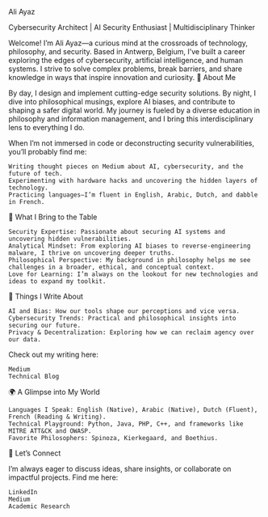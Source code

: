 Ali Ayaz

Cybersecurity Architect | AI Security Enthusiast | Multidisciplinary Thinker

Welcome! I’m Ali Ayaz—a curious mind at the crossroads of technology, philosophy, and security. Based in Antwerp, Belgium, I’ve built a career exploring the edges of cybersecurity, artificial intelligence, and human systems. I strive to solve complex problems, break barriers, and share knowledge in ways that inspire innovation and curiosity.
🌟 About Me

By day, I design and implement cutting-edge security solutions. By night, I dive into philosophical musings, explore AI biases, and contribute to shaping a safer digital world. My journey is fueled by a diverse education in philosophy and information management, and I bring this interdisciplinary lens to everything I do.

When I’m not immersed in code or deconstructing security vulnerabilities, you’ll probably find me:

    Writing thought pieces on Medium about AI, cybersecurity, and the future of tech.
    Experimenting with hardware hacks and uncovering the hidden layers of technology.
    Practicing languages—I’m fluent in English, Arabic, Dutch, and dabble in French.

🧰 What I Bring to the Table

    Security Expertise: Passionate about securing AI systems and uncovering hidden vulnerabilities.
    Analytical Mindset: From exploring AI biases to reverse-engineering malware, I thrive on uncovering deeper truths.
    Philosophical Perspective: My background in philosophy helps me see challenges in a broader, ethical, and conceptual context.
    Love for Learning: I’m always on the lookout for new technologies and ideas to expand my toolkit.

📝 Things I Write About

    AI and Bias: How our tools shape our perceptions and vice versa.
    Cybersecurity Trends: Practical and philosophical insights into securing our future.
    Privacy & Decentralization: Exploring how we can reclaim agency over our data.

Check out my writing here:

    Medium
    Technical Blog

🌍 A Glimpse into My World

    Languages I Speak: English (Native), Arabic (Native), Dutch (Fluent), French (Reading & Writing).
    Technical Playground: Python, Java, PHP, C++, and frameworks like MITRE ATT&CK and OWASP.
    Favorite Philosophers: Spinoza, Kierkegaard, and Boethius.

🔗 Let’s Connect

I’m always eager to discuss ideas, share insights, or collaborate on impactful projects. Find me here:

    LinkedIn
    Medium
    Academic Research
